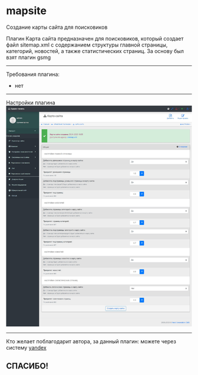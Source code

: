 # mapsite
Создание карты сайта для поисковиков

Плагин Карта сайта предназначен для поисковиков, который создает файл sitemap.xml с содержанием структуры главной страницы, категорий, новостей, а также статистических страниц.
За основу был взят плагин gsmg

-------------------
Требования плагина:
- нет

-------------------
Настройки плагина
![](https://github.com/KachalkinGeorg/mapsite/blob/main/mapsite.jpg?raw=true)

-------------------
Кто желает поблагодарит автора, за данный плагин:
можете через систему [yandex](https://yoomoney.ru/to/4100116753512518)

СПАСИБО!
-------------------